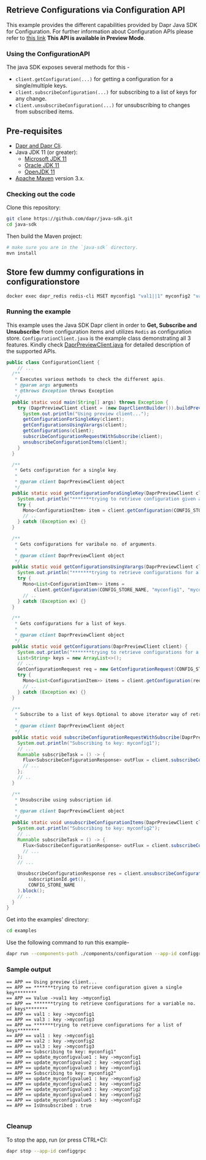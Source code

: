 ## Retrieve Configurations via Configuration API

This example provides the different capabilities provided by Dapr Java SDK for Configuration. For further information about Configuration APIs please refer to [this link](https://docs.dapr.io/developing-applications/building-blocks/configuration/)
**This API is available in Preview Mode**.

### Using the ConfigurationAPI

The java SDK exposes several methods for this -
* `client.getConfiguration(...)` for getting a configuration for a single/multiple keys.
* `client.subscribeConfiguration(...)` for subscribing to a list of keys for any change.
* `client.unsubscribeConfiguration(...)` for unsubscribing to changes from subscribed items.

## Pre-requisites

* [Dapr and Dapr Cli](https://docs.dapr.io/getting-started/install-dapr/).
* Java JDK 11 (or greater):
    * [Microsoft JDK 11](https://docs.microsoft.com/en-us/java/openjdk/download#openjdk-11)
    * [Oracle JDK 11](https://www.oracle.com/technetwork/java/javase/downloads/index.html#JDK11)
    * [OpenJDK 11](https://jdk.java.net/11/)
* [Apache Maven](https://maven.apache.org/install.html) version 3.x.

### Checking out the code

Clone this repository:

```sh
git clone https://github.com/dapr/java-sdk.git
cd java-sdk
```

Then build the Maven project:

```sh
# make sure you are in the `java-sdk` directory.
mvn install
```
## Store few dummy configurations in configurationstore
<!-- STEP
name: Set configuration value
expected_stdout_lines:
  - "OK"
timeout_seconds: 20
-->

```bash
docker exec dapr_redis redis-cli MSET myconfig1 "val1||1" myconfig2 "val2||1" myconfig3 "val3||1"
```
<!-- END_STEP -->

### Running the example

This example uses the Java SDK Dapr client in order to **Get, Subscribe and Unsubscribe** from configuration items and utilizes `Redis` as configuration store.
`ConfigurationClient.java` is the example class demonstrating all 3 features.
Kindly check [DaprPreviewClient.java](https://github.com/dapr/java-sdk/blob/master/sdk/src/main/java/io/dapr/client/DaprPreviewClient.java) for detailed description of the supported APIs.

```java
public class ConfigurationClient {
    // ... 
  /**
   * Executes various methods to check the different apis.
   * @param args arguments
   * @throws Exception throws Exception
   */
  public static void main(String[] args) throws Exception {
    try (DaprPreviewClient client = (new DaprClientBuilder()).buildPreviewClient()) {
      System.out.println("Using preview client...");
      getConfigurationForSingleKey(client);
      getConfigurationsUsingVarargs(client);
      getConfigurations(client);
      subscribeConfigurationRequestWithSubscribe(client);
      unsubscribeConfigurationItems(client);
    }
  }

  /**
   * Gets configuration for a single key.
   *
   * @param client DaprPreviewClient object
   */
  public static void getConfigurationForaSingleKey(DaprPreviewClient client) {
    System.out.println("*******trying to retrieve configuration given a single key********");
    try {
      Mono<ConfigurationItem> item = client.getConfiguration(CONFIG_STORE_NAME, keys.get(0));
      // ..
    } catch (Exception ex) {}
  }

  /**
   * Gets configurations for varibale no. of arguments.
   *
   * @param client DaprPreviewClient object
   */
  public static void getConfigurationsUsingVarargs(DaprPreviewClient client) {
    System.out.println("*******trying to retrieve configurations for a variable no. of keys********");
    try {
      Mono<List<ConfigurationItem>> items =
          client.getConfiguration(CONFIG_STORE_NAME, "myconfig1", "myconfig3");
      // ..
    } catch (Exception ex) {}
  }

  /**
   * Gets configurations for a list of keys.
   *
   * @param client DaprPreviewClient object
   */
  public static void getConfigurations(DaprPreviewClient client) {
    System.out.println("*******trying to retrieve configurations for a list of keys********");
    List<String> keys = new ArrayList<>();
    // ...
    GetConfigurationRequest req = new GetConfigurationRequest(CONFIG_STORE_NAME, keys);
    try {
      Mono<List<ConfigurationItem>> items = client.getConfiguration(req);
      // ..
    } catch (Exception ex) {}
  }

  /**
   * Subscribe to a list of keys.Optional to above iterator way of retrieving the changes
   *
   * @param client DaprPreviewClient object
   */
  public static void subscribeConfigurationRequestWithSubscribe(DaprPreviewClient client) {
    System.out.println("Subscribing to key: myconfig1");
    // ...
    Runnable subscribeTask = () -> {
      Flux<SubscribeConfigurationResponse> outFlux = client.subscribeConfiguration(req);
      // ...
    };
    // ..
  }

  /**
   * Unsubscribe using subscription id.
   *
   * @param client DaprPreviewClient object
   */
  public static void unsubscribeConfigurationItems(DaprPreviewClient client) {
    System.out.println("Subscribing to key: myconfig2");
    // ..
    Runnable subscribeTask = () -> {
      Flux<SubscribeConfigurationResponse> outFlux = client.subscribeConfiguration(CONFIG_STORE_NAME, "myconfig2");
      // ...
    };
    // ...

    UnsubscribeConfigurationResponse res = client.unsubscribeConfiguration(
        subscriptionId.get(),
        CONFIG_STORE_NAME
    ).block();
    // ..
  }
}
```

Get into the examples' directory:
```sh
cd examples
```

Use the following command to run this example-

<!-- STEP
name: Run ConfigurationClient example
expected_stdout_lines:
  - "== APP == Using preview client..."
  - "== APP == *******trying to retrieve configuration given a single key********"
  - "== APP == Value ->val1 key ->myconfig1"
  - "== APP == *******trying to retrieve configurations for a variable no. of keys********"
  - "== APP == val1 : key ->myconfig1"
  - "== APP == val3 : key ->myconfig3"
  - "== APP == *******trying to retrieve configurations for a list of keys********"
  - "== APP == val1 : key ->myconfig1"
  - "== APP == val2 : key ->myconfig2"
  - "== APP == val3 : key ->myconfig3"
  - "== APP == Subscribing to key: myconfig1"
  - "== APP == update_myconfigvalue1 : key ->myconfig1"
  - "== APP == update_myconfigvalue2 : key ->myconfig1"
  - "== APP == update_myconfigvalue3 : key ->myconfig1"
  - "== APP == Subscribing to key: myconfig2"
  - "== APP == update_myconfigvalue1 : key ->myconfig2"
  - "== APP == update_myconfigvalue2 : key ->myconfig2"
  - "== APP == update_myconfigvalue3 : key ->myconfig2"
  - "== APP == update_myconfigvalue4 : key ->myconfig2"
  - "== APP == update_myconfigvalue5 : key ->myconfig2"
  - "== APP == Is Unsubscribe successful: true"
background: true
sleep: 10
-->

```bash
dapr run --components-path ./components/configuration --app-id configgrpc --log-level debug -- java -jar target/dapr-java-sdk-examples-exec.jar io.dapr.examples.configuration.grpc.ConfigurationClient
```

<!-- END_STEP -->

### Sample output
```
== APP == Using preview client...
== APP == *******trying to retrieve configuration given a single key********
== APP == Value ->val1 key ->myconfig1
== APP == *******trying to retrieve configurations for a variable no. of keys********
== APP == val1 : key ->myconfig1
== APP == val3 : key ->myconfig3
== APP == *******trying to retrieve configurations for a list of keys********
== APP == val1 : key ->myconfig1
== APP == val2 : key ->myconfig2
== APP == val3 : key ->myconfig3
== APP == Subscribing to key: myconfig1"
== APP == update_myconfigvalue1 : key ->myconfig1
== APP == update_myconfigvalue2 : key ->myconfig1
== APP == update_myconfigvalue3 : key ->myconfig1
== APP == Subscribing to key: myconfig2"
== APP == update_myconfigvalue1 : key ->myconfig2
== APP == update_myconfigvalue2 : key ->myconfig2
== APP == update_myconfigvalue3 : key ->myconfig2
== APP == update_myconfigvalue4 : key ->myconfig2
== APP == update_myconfigvalue5 : key ->myconfig2
== APP == IsUnsubscribed : true


```
### Cleanup

To stop the app, run (or press CTRL+C):

<!-- STEP
name: Cleanup
-->

```bash
dapr stop --app-id configgrpc
```

<!-- END_STEP -->

